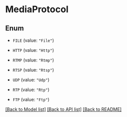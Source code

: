 # MediaProtocol

## Enum


* `FILE` (value: `"File"`)

* `HTTP` (value: `"Http"`)

* `RTMP` (value: `"Rtmp"`)

* `RTSP` (value: `"Rtsp"`)

* `UDP` (value: `"Udp"`)

* `RTP` (value: `"Rtp"`)

* `FTP` (value: `"Ftp"`)


[[Back to Model list]](../README.md#documentation-for-models) [[Back to API list]](../README.md#documentation-for-api-endpoints) [[Back to README]](../README.md)


